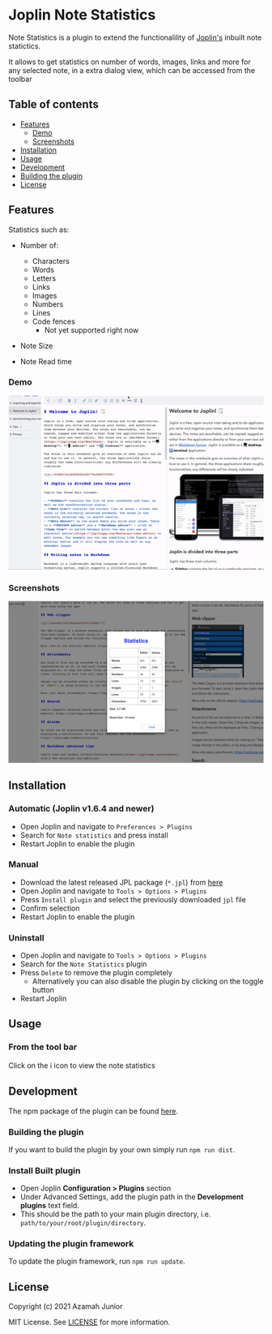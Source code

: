 # Joplin Note Statistics

Note Statistics is a plugin to extend the functionalility of [Joplin's](https://joplinapp.org/) inbuilt note statictics.

It allows to get statistics on number of words, images, links and more for any selected note, in a extra dialog view, which can be accessed from the toolbar

## Table of contents

- [Features](#features)
  - [Demo](#Demo)
  - [Screenshots](#screenshots)
- [Installation](#installation)
- [Usage](#usage)
- [Development](#usage)
- [Building the plugin](#Building-the-plugin)
- [License](#license)

## Features

Statistics such as:

- Number of:

  - Characters
  - Words
  - Letters
  - Links
  - Images
  - Numbers
  - Lines
  - Code fences
    - Not yet supported right now

- Note Size
- Note Read time

### Demo

![dialog-tool bar](https://github.com/Kaid00/joplin-note-statistics/blob/master/assets/demo.gif)

### Screenshots

![dialog-tool bar](https://github.com/Kaid00/joplin-note-statistics/blob/master/assets/note-stats-dialog.png)

## Installation

### Automatic (Joplin v1.6.4 and newer)

- Open Joplin and navigate to `Preferences > Plugins`
- Search for `Note statistics` and press install
- Restart Joplin to enable the plugin

### Manual

- Download the latest released JPL package (`*.jpl`) from [here](https://github.com/Kaid00/joplin-note-statistics/releases)
- Open Joplin and navigate to `Tools > Options > Plugins`
- Press `Install plugin` and select the previously downloaded `jpl` file
- Confirm selection
- Restart Joplin to enable the plugin

### Uninstall

- Open Joplin and navigate to `Tools > Options > Plugins`
- Search for the `Note Statistics` plugin
- Press `Delete` to remove the plugin completely
  - Alternatively you can also disable the plugin by clicking on the toggle button
- Restart Joplin

## Usage

### From the tool bar

Click on the ℹ️ icon to view the note statistics

## Development

The npm package of the plugin can be found [here](https://www.npmjs.com/package/joplin-plugin-note-stats).

### Building the plugin

If you want to build the plugin by your own simply run `npm run dist`.

### Install Built plugin

- Open Joplin **Configuration > Plugins** section
- Under Advanced Settings, add the plugin path in the **Development plugins** text field.
- This should be the path to your main plugin directory, i.e. `path/to/your/root/plugin/directory`.

### Updating the plugin framework

To update the plugin framework, run `npm run update`.

## License

Copyright (c) 2021 Azamah Junior

MIT License. See [LICENSE](./LICENSE) for more information.

